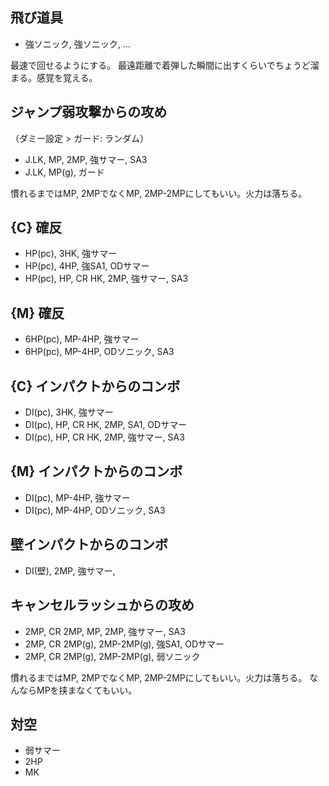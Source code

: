 ## 飛び道具

- 強ソニック, 強ソニック, ...

最速で回せるようにする。
最遠距離で着弾した瞬間に出すくらいでちょうど溜まる。感覚を覚える。

## ジャンプ弱攻撃からの攻め

（ダミー設定 > ガード: ランダム）

- J.LK, MP, 2MP, 強サマー, SA3
- J.LK, MP(g), ガード

慣れるまではMP, 2MPでなくMP, 2MP-2MPにしてもいい。火力は落ちる。

## {C} 確反

- HP(pc), 3HK, 強サマー
- HP(pc), 4HP, 強SA1, ODサマー
- HP(pc), HP, CR HK, 2MP, 強サマー, SA3

## {M} 確反

- 6HP(pc), MP-4HP, 強サマー
- 6HP(pc), MP-4HP, ODソニック, SA3

## {C} インパクトからのコンボ

- DI(pc), 3HK, 強サマー
- DI(pc), HP, CR HK, 2MP, SA1, ODサマー
- DI(pc), HP, CR HK, 2MP, 強サマー, SA3

## {M} インパクトからのコンボ

- DI(pc), MP-4HP, 強サマー
- DI(pc), MP-4HP, ODソニック, SA3

## 壁インパクトからのコンボ

- DI(壁), 2MP, 強サマー,

## キャンセルラッシュからの攻め

- 2MP, CR 2MP, MP, 2MP, 強サマー, SA3
- 2MP, CR 2MP(g), 2MP-2MP(g), 強SA1, ODサマー
- 2MP, CR 2MP(g), 2MP-2MP(g), 弱ソニック

慣れるまではMP, 2MPでなくMP, 2MP-2MPにしてもいい。火力は落ちる。
なんならMPを挟まなくてもいい。

## 対空

- 弱サマー
- 2HP
- MK

